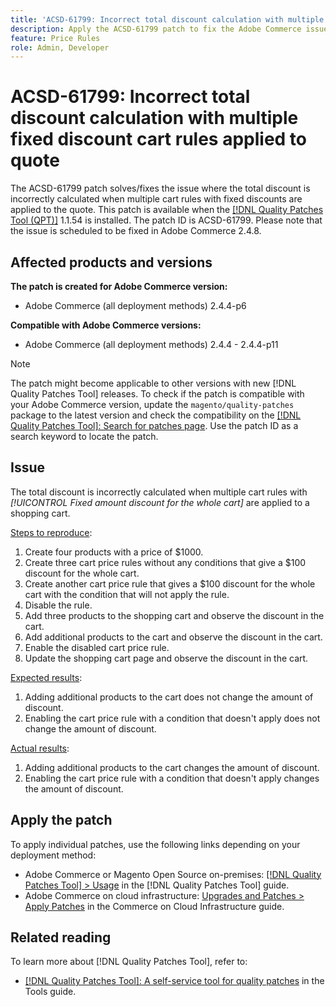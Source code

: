 ```yaml
---
title: 'ACSD-61799: Incorrect total discount calculation with multiple fixed discount cart rules applied to quote'
description: Apply the ACSD-61799 patch to fix the Adobe Commerce issue where the total discount is incorrectly calculated when multiple cart rules with fixed discounts are applied to the quote.
feature: Price Rules 
role: Admin, Developer
---
```


# ACSD-61799: Incorrect total discount calculation with multiple fixed discount cart rules applied to quote

The ACSD-61799 patch solves/fixes the issue where the total discount is incorrectly calculated when multiple cart rules with fixed discounts are applied to the quote. This patch is available when the [[!DNL Quality Patches Tool (QPT)]](/help/tools/quality-patches-tool/quality-patches-tool-to-self-serve-quality-patches.md) 1.1.54 is installed. The patch ID is ACSD-61799. Please note that the issue is scheduled to be fixed in Adobe Commerce 2.4.8.

## Affected products and versions

**The patch is created for Adobe Commerce version:**

* Adobe Commerce (all deployment methods) 2.4.4-p6

**Compatible with Adobe Commerce versions:**

* Adobe Commerce (all deployment methods) 2.4.4 - 2.4.4-p11

>[!NOTE]
>
>The patch might become applicable to other versions with new [!DNL Quality Patches Tool] releases. To check if the patch is compatible with your Adobe Commerce version, update the `magento/quality-patches` package to the latest version and check the compatibility on the [[!DNL Quality Patches Tool]: Search for patches page](https://experienceleague.adobe.com/tools/commerce-quality-patches/index.html). Use the patch ID as a search keyword to locate the patch.

## Issue

The total discount is incorrectly calculated when multiple cart rules with *[!UICONTROL Fixed amount discount for the whole cart]* are applied to a shopping cart.

<u>Steps to reproduce</u>:

1. Create four products with a price of $1000.
1. Create three cart price rules without any conditions that give a $100 discount for the whole cart.
1. Create another cart price rule that gives a $100 discount for the whole cart with the condition that will not apply the rule.
1. Disable the rule.
1. Add three products to the shopping cart and observe the discount in the cart.
1. Add additional products to the cart and observe the discount in the cart.
1. Enable the disabled cart price rule.
1. Update the shopping cart page and observe the discount in the cart.

<u>Expected results</u>:

1. Adding additional products to the cart does not change the amount of discount.
1. Enabling the cart price rule with a condition that doesn't apply does not change the amount of discount.

<u>Actual results</u>:

1. Adding additional products to the cart changes the amount of discount.
1. Enabling the cart price rule with a condition that doesn't apply changes the amount of discount.

## Apply the patch

To apply individual patches, use the following links depending on your deployment method:

* Adobe Commerce or Magento Open Source on-premises: [[!DNL Quality Patches Tool] > Usage](/help/tools/quality-patches-tool/usage.md) in the [!DNL Quality Patches Tool] guide.
* Adobe Commerce on cloud infrastructure: [Upgrades and Patches > Apply Patches](https://experienceleague.adobe.com/docs/commerce-cloud-service/user-guide/develop/upgrade/apply-patches.html) in the Commerce on Cloud Infrastructure guide.

## Related reading

To learn more about [!DNL Quality Patches Tool], refer to:

* [[!DNL Quality Patches Tool]: A self-service tool for quality patches](/help/tools/quality-patches-tool/quality-patches-tool-to-self-serve-quality-patches.md) in the Tools guide.

